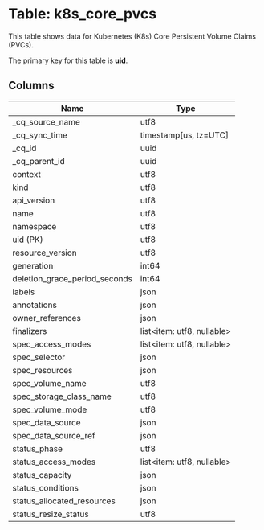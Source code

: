 # Table: k8s_core_pvcs

This table shows data for Kubernetes (K8s) Core Persistent Volume Claims (PVCs).

The primary key for this table is **uid**.

## Columns

| Name          | Type          |
| ------------- | ------------- |
|_cq_source_name|utf8|
|_cq_sync_time|timestamp[us, tz=UTC]|
|_cq_id|uuid|
|_cq_parent_id|uuid|
|context|utf8|
|kind|utf8|
|api_version|utf8|
|name|utf8|
|namespace|utf8|
|uid (PK)|utf8|
|resource_version|utf8|
|generation|int64|
|deletion_grace_period_seconds|int64|
|labels|json|
|annotations|json|
|owner_references|json|
|finalizers|list<item: utf8, nullable>|
|spec_access_modes|list<item: utf8, nullable>|
|spec_selector|json|
|spec_resources|json|
|spec_volume_name|utf8|
|spec_storage_class_name|utf8|
|spec_volume_mode|utf8|
|spec_data_source|json|
|spec_data_source_ref|json|
|status_phase|utf8|
|status_access_modes|list<item: utf8, nullable>|
|status_capacity|json|
|status_conditions|json|
|status_allocated_resources|json|
|status_resize_status|utf8|